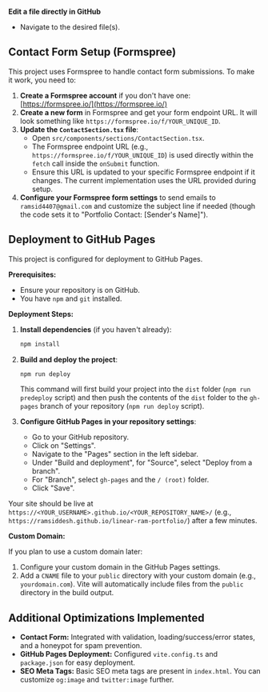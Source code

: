 **Edit a file directly in GitHub**

- Navigate to the desired file(s).

## Contact Form Setup (Formspree)

This project uses Formspree to handle contact form submissions. To make it work, you need to:

1.  **Create a Formspree account** if you don't have one: [https://formspree.io/](https://formspree.io/)
2.  **Create a new form** in Formspree and get your form endpoint URL. It will look something like `https://formspree.io/f/YOUR_UNIQUE_ID`.
3.  **Update the `ContactSection.tsx` file**:
    *   Open `src/components/sections/ContactSection.tsx`.
    *   The Formspree endpoint URL (e.g., `https://formspree.io/f/YOUR_UNIQUE_ID`) is used directly within the `fetch` call inside the `onSubmit` function.
    *   Ensure this URL is updated to your specific Formspree endpoint if it changes. The current implementation uses the URL provided during setup.
4.  **Configure your Formspree form settings** to send emails to `ramsid4407@gmail.com` and customize the subject line if needed (though the code sets it to "Portfolio Contact: [Sender's Name]").

## Deployment to GitHub Pages

This project is configured for deployment to GitHub Pages.

**Prerequisites:**

*   Ensure your repository is on GitHub.
*   You have `npm` and `git` installed.

**Deployment Steps:**

1.  **Install dependencies** (if you haven't already):
    ```sh
    npm install
    ```
2.  **Build and deploy the project**:
    ```sh
    npm run deploy
    ```
    This command will first build your project into the `dist` folder (`npm run predeploy` script) and then push the contents of the `dist` folder to the `gh-pages` branch of your repository (`npm run deploy` script).

3.  **Configure GitHub Pages in your repository settings**:
    *   Go to your GitHub repository.
    *   Click on "Settings".
    *   Navigate to the "Pages" section in the left sidebar.
    *   Under "Build and deployment", for "Source", select "Deploy from a branch".
    *   For "Branch", select `gh-pages` and the `/ (root)` folder.
    *   Click "Save".

Your site should be live at `https://<YOUR_USERNAME>.github.io/<YOUR_REPOSITORY_NAME>/` (e.g., `https://ramsiddesh.github.io/linear-ram-portfolio/`) after a few minutes.

**Custom Domain:**

If you plan to use a custom domain later:

1.  Configure your custom domain in the GitHub Pages settings.
2.  Add a `CNAME` file to your `public` directory with your custom domain (e.g., `yourdomain.com`). Vite will automatically include files from the `public` directory in the build output.

## Additional Optimizations Implemented

*   **Contact Form:** Integrated with validation, loading/success/error states, and a honeypot for spam prevention.
*   **GitHub Pages Deployment:** Configured `vite.config.ts` and `package.json` for easy deployment.
*   **SEO Meta Tags:** Basic SEO meta tags are present in `index.html`. You can customize `og:image` and `twitter:image` further.